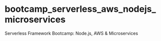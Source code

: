 # bootcamp_serverless_aws_nodejs_microservices
Serverless Framework Bootcamp: Node.js, AWS &amp; Microservices
